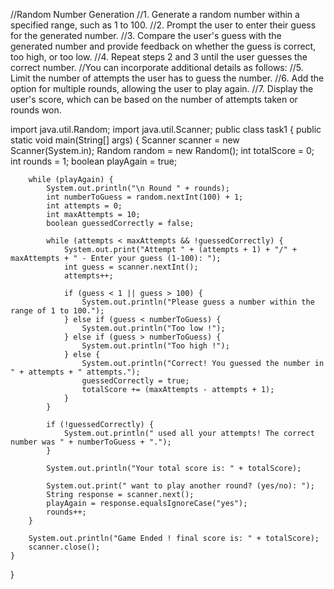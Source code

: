 //Random Number Generation
//1. Generate a random number within a specified range, such as 1 to 100.
//2. Prompt the user to enter their guess for the generated number.
//3. Compare the user's guess with the generated number and provide feedback on whether the guess is correct, too high, or too low.
//4. Repeat steps 2 and 3 until the user guesses the correct number.
//You can incorporate additional details as follows:
//5. Limit the number of attempts the user has to guess the number.
//6. Add the option for multiple rounds, allowing the user to play again.
//7. Display the user's score, which can be based on the number of attempts taken or rounds won.



























import java.util.Random;
import java.util.Scanner;
public class task1 {
    public static void main(String[] args) {
        Scanner scanner = new Scanner(System.in);
        Random random = new Random();
        int totalScore = 0;
        int rounds = 1;
        boolean playAgain = true;
  
        while (playAgain) {
            System.out.println("\n Round " + rounds);
            int numberToGuess = random.nextInt(100) + 1;
            int attempts = 0;
            int maxAttempts = 10;
            boolean guessedCorrectly = false;

            while (attempts < maxAttempts && !guessedCorrectly) {
                System.out.print("Attempt " + (attempts + 1) + "/" + maxAttempts + " - Enter your guess (1-100): ");
                int guess = scanner.nextInt();
                attempts++;

                if (guess < 1 || guess > 100) {
                    System.out.println("Please guess a number within the range of 1 to 100.");
                } else if (guess < numberToGuess) {
                    System.out.println("Too low !");
                } else if (guess > numberToGuess) {
                    System.out.println("Too high !");
                } else {
                    System.out.println("Correct! You guessed the number in " + attempts + " attempts.");
                    guessedCorrectly = true;
                    totalScore += (maxAttempts - attempts + 1);
                }
            }

            if (!guessedCorrectly) {
                System.out.println(" used all your attempts! The correct number was " + numberToGuess + ".");
            }

            System.out.println("Your total score is: " + totalScore);

            System.out.print(" want to play another round? (yes/no): ");
            String response = scanner.next();
            playAgain = response.equalsIgnoreCase("yes");
            rounds++;
        }

        System.out.println("Game Ended ! final score is: " + totalScore);
        scanner.close();
    }
}
